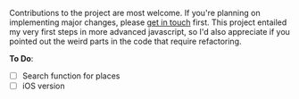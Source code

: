 Contributions to the project are most welcome. If you're planning on implementing major changes, please [get in touch](mailto:felix-schott@gmx.de) first. This project entailed my very first steps in more advanced javascript, so I'd also appreciate if you pointed out the weird parts in the code that require refactoring.

**To Do**:
- [ ] Search function for places
- [ ] iOS version
